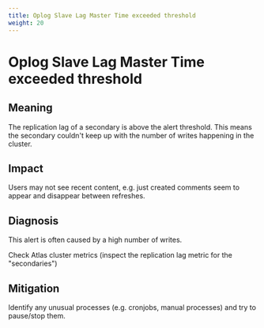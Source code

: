 ```yaml
---
title: Oplog Slave Lag Master Time exceeded threshold
weight: 20
---
```


# Oplog Slave Lag Master Time exceeded threshold

## Meaning

The replication lag of a secondary is above the alert threshold. This means the secondary couldn't keep up with the number of writes happening in the cluster.

## Impact

Users may not see recent content, e.g. just created comments seem to appear and disappear between refreshes.

## Diagnosis


This alert is often caused by a high number of writes.

Check Atlas cluster metrics (inspect the replication lag metric for the "secondaries")



## Mitigation

Identify any unusual processes (e.g. cronjobs, manual processes) and try to pause/stop them.
